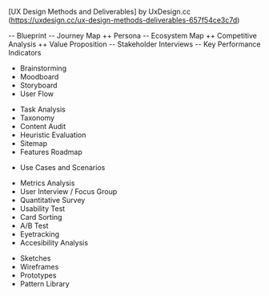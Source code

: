 
[UX Design Methods and Deliverables] by UxDesign.cc (https://uxdesign.cc/ux-design-methods-deliverables-657f54ce3c7d)

-- Blueprint
-- Journey Map
++ Persona
-- Ecosystem Map
++ Competitive Analysis
++ Value Proposition
-- Stakeholder Interviews
-- Key Performance Indicators
+ Brainstorming
+ Moodboard
+ Storyboard
+ User Flow
- Task Analysis
- Taxonomy
- Content Audit
- Heuristic Evaluation
- Sitemap
- Features Roadmap
+ Use Cases and Scenarios
- Metrics Analysis
- User Interview / Focus Group
- Quantitative Survey
- Usability Test
- Card Sorting
- A/B Test
- Eyetracking
- Accesibility Analysis
+ Sketches
+ Wireframes
+ Prototypes
+ Pattern Library

